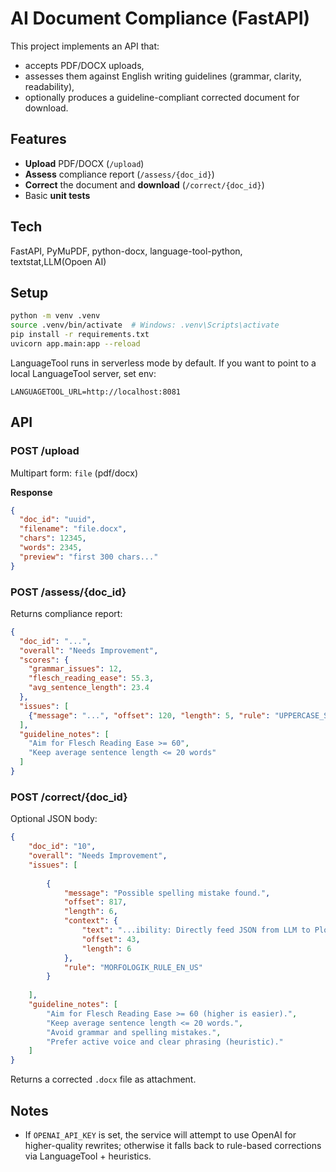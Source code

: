 # AI Document Compliance (FastAPI)

This project implements an API that:
- accepts PDF/DOCX uploads,
- assesses them against English writing guidelines (grammar, clarity, readability),
- optionally produces a guideline-compliant corrected document for download.

## Features
- **Upload** PDF/DOCX (`/upload`)
- **Assess** compliance report (`/assess/{doc_id}`)
- **Correct** the document and **download** (`/correct/{doc_id}`)
- Basic **unit tests**

## Tech
FastAPI, PyMuPDF, python-docx, language-tool-python, textstat,LLM(Opoen AI)

## Setup

```bash
python -m venv .venv
source .venv/bin/activate  # Windows: .venv\Scripts\activate
pip install -r requirements.txt
uvicorn app.main:app --reload
```

LanguageTool runs in serverless mode by default. If you want to point to a local LanguageTool server, set env:
```
LANGUAGETOOL_URL=http://localhost:8081
```

## API

### POST /upload
Multipart form: `file` (pdf/docx)

**Response**
```json
{
  "doc_id": "uuid",
  "filename": "file.docx",
  "chars": 12345,
  "words": 2345,
  "preview": "first 300 chars..."
}
```

### POST /assess/{doc_id}
Returns compliance report:
```json
{
  "doc_id": "...",
  "overall": "Needs Improvement",
  "scores": {
    "grammar_issues": 12,
    "flesch_reading_ease": 55.3,
    "avg_sentence_length": 23.4
  },
  "issues": [
    {"message": "...", "offset": 120, "length": 5, "rule": "UPPERCASE_SENTENCE_START"}
  ],
  "guideline_notes": [
    "Aim for Flesch Reading Ease >= 60",
    "Keep average sentence length <= 20 words"
  ]
}
```

### POST /correct/{doc_id}
Optional JSON body:
```json
{
    "doc_id": "10",
    "overall": "Needs Improvement",
    "issues": [
        
        {
            "message": "Possible spelling mistake found.",
            "offset": 817,
            "length": 6,
            "context": {
                "text": "...ibility: Directly feed JSON from LLM to Plotly • No HTML File Handling: Avoids local H...",
                "offset": 43,
                "length": 6
            },
            "rule": "MORFOLOGIK_RULE_EN_US"
        }
        
    ],
    "guideline_notes": [
        "Aim for Flesch Reading Ease >= 60 (higher is easier).",
        "Keep average sentence length <= 20 words.",
        "Avoid grammar and spelling mistakes.",
        "Prefer active voice and clear phrasing (heuristic)."
    ]
}
```
Returns a corrected `.docx` file as attachment.


## Notes
- If `OPENAI_API_KEY` is set, the service will attempt to use OpenAI for higher-quality rewrites; otherwise it falls back to rule-based corrections via LanguageTool + heuristics.

